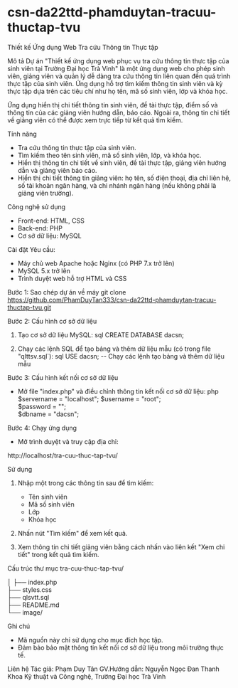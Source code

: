 # csn-da22ttd-phamduytan-tracuu-thuctap-tvu

Thiết kế Ứng dụng Web Tra cứu Thông tin Thực tập

Mô tả
Dự án "Thiết kế ứng dụng web phục vụ tra cứu thông tin thực tập của sinh viên tại Trường Đại học Trà Vinh" là một ứng dụng web cho phép sinh viên, giảng viên và quản lý dễ dàng tra cứu thông tin liên quan đến quá trình thực tập của sinh viên. Ứng dụng hỗ trợ tìm kiếm thông tin sinh viên và kỳ thực tập dựa trên các tiêu chí như họ tên, mã số sinh viên, lớp và khóa học.

Ứng dụng hiển thị chi tiết thông tin sinh viên, đề tài thực tập, điểm số và thông tin của các giảng viên hướng dẫn, báo cáo. Ngoài ra, thông tin chi tiết về giảng viên có thể được xem trực tiếp từ kết quả tìm kiếm.

Tính năng
- Tra cứu thông tin thực tập của sinh viên.
- Tìm kiếm theo tên sinh viên, mã số sinh viên, lớp, và khóa học.
- Hiển thị thông tin chi tiết về sinh viên, đề tài thực tập, giảng viên hướng dẫn và giảng viên báo cáo.
- Hiển thị chi tiết thông tin giảng viên: họ tên, số điện thoại, địa chỉ liên hệ, số tài khoản ngân hàng, và chi nhánh ngân hàng (nếu không phải là giảng viên trường).

Công nghệ sử dụng
- Front-end: HTML, CSS
- Back-end: PHP
- Cơ sở dữ liệu: MySQL

Cài đặt
Yêu cầu:
- Máy chủ web Apache hoặc Nginx (có PHP 7.x trở lên)
- MySQL 5.x trở lên
- Trình duyệt web hỗ trợ HTML và CSS

Bước 1: Sao chép dự án về máy
git clone https://github.com/PhamDuyTan333/csn-da22ttd-phamduytan-tracuu-thuctap-tvu.git

Bước 2: Cấu hình cơ sở dữ liệu
1. Tạo cơ sở dữ liệu MySQL:
sql
CREATE DATABASE dacsn;


2. Chạy các lệnh SQL để tạo bảng và thêm dữ liệu mẫu (có trong file "qlttsv.sql`):
sql
USE dacsn;
-- Chạy các lệnh tạo bảng và thêm dữ liệu mẫu

Bước 3: Cấu hình kết nối cơ sở dữ liệu
- Mở file "index.php" và điều chỉnh thông tin kết nối cơ sở dữ liệu:
php
$servername = "localhost"; 
$username = "root";       
$password = "";          
$dbname = "dacsn";        

Bước 4: Chạy ứng dụng
- Mở trình duyệt và truy cập địa chỉ:

http://localhost/tra-cuu-thuc-tap-tvu/


Sử dụng
1. Nhập một trong các thông tin sau để tìm kiếm:
    - Tên sinh viên
    - Mã số sinh viên
    - Lớp
    - Khóa học

2. Nhấn nút "Tìm kiếm" để xem kết quả.

3. Xem thông tin chi tiết giảng viên bằng cách nhấn vào liên kết "Xem chi tiết" trong kết quả tìm kiếm.

Cấu trúc thư mục
tra-cuu-thuc-tap-tvu/

│
├── index.php            
├── styles.css    
├── qlsvtt.sql        
├── README.md      
└── image/               

Ghi chú
- Mã nguồn này chỉ sử dụng cho mục đích học tập.
- Đảm bảo bảo mật thông tin kết nối cơ sở dữ liệu trong môi trường thực tế.

Liên hệ
Tác giả: Phạm Duy Tân 
GV.Hướng dẫn: Nguyễn Ngọc Đan Thanh
Khoa Kỹ thuật và Công nghệ, Trường Đại học Trà Vinh
